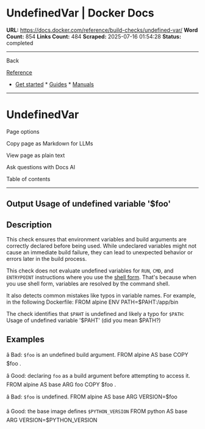 # UndefinedVar | Docker Docs

**URL:** https://docs.docker.com/reference/build-checks/undefined-var/
**Word Count:** 854
**Links Count:** 484
**Scraped:** 2025-07-16 01:54:28
**Status:** completed

---

Back

[Reference](https://docs.docker.com/reference/)

  * [Get started](https://docs.docker.com/get-started/)   * [Guides](https://docs.docker.com/guides/)   * [Manuals](https://docs.docker.com/manuals/)

* * *

# UndefinedVar

Page options

Copy page as Markdown for LLMs

View page as plain text

Ask questions with Docs AI

Table of contents

* * *

## Output               Usage of undefined variable '$foo'

## Description

This check ensures that environment variables and build arguments are correctly declared before being used. While undeclared variables might not cause an immediate build failure, they can lead to unexpected behavior or errors later in the build process.

This check does not evaluate undefined variables for `RUN`, `CMD`, and `ENTRYPOINT` instructions where you use the [shell form](https://docs.docker.com/reference/dockerfile/#shell-form). That's because when you use shell form, variables are resolved by the command shell.

It also detects common mistakes like typos in variable names. For example, in the following Dockerfile:               FROM alpine     ENV PATH=$PAHT:/app/bin

The check identifies that `$PAHT` is undefined and likely a typo for `$PATH`:               Usage of undefined variable '$PAHT' (did you mean $PATH?)

## Examples

â Bad: `$foo` is an undefined build argument.               FROM alpine AS base     COPY $foo .

â Good: declaring `foo` as a build argument before attempting to access it.               FROM alpine AS base     ARG foo     COPY $foo .

â Bad: `$foo` is undefined.               FROM alpine AS base     ARG VERSION=$foo

â Good: the base image defines `$PYTHON_VERSION`               FROM python AS base     ARG VERSION=$PYTHON_VERSION